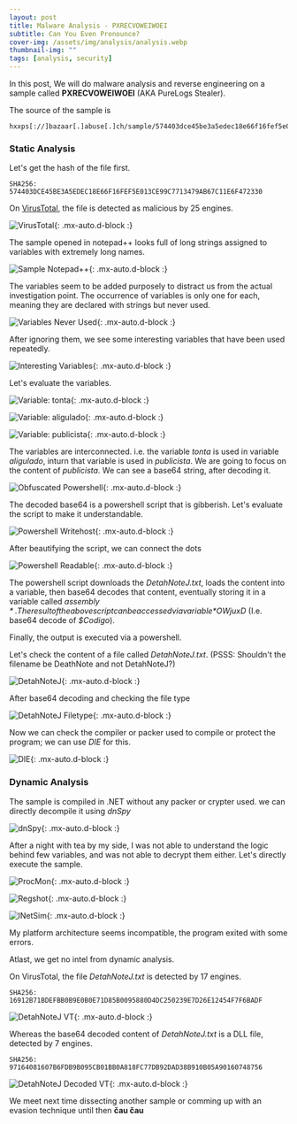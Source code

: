 ```yaml
---
layout: post
title: Malware Analysis - PXRECVOWEIWOEI
subtitle: Can You Even Pronounce?
cover-img: /assets/img/analysis/analysis.webp
thumbnail-img: ""
tags: [analysis, security]
---
```

In this post, We will do malware analysis and reverse engineering on a sample called **PXRECVOWEIWOEI** (AKA PureLogs Stealer).

The source of the sample is

~~~
hxxps[://]bazaar[.]abuse[.]ch/sample/574403dce45be3a5edec18e66f16fef5e013ce99c7713479ab67c11e6f472330/#intel
~~~

### Static Analysis

Let's get the hash of the file first.

~~~
SHA256: 574403DCE45BE3A5EDEC18E66F16FEF5E013CE99C7713479AB67C11E6F472330
~~~

On [VirusTotal](https://www.virustotal.com/gui/file/574403dce45be3a5edec18e66f16fef5e013ce99c7713479ab67c11e6f472330/detection), the file is detected as malicious by 25 engines.

![VirusTotal](../assets/img/analysis/purelog/virustotal-main.png){: .mx-auto.d-block :}

The sample opened in notepad++ looks full of long strings assigned to variables with extremely long names.

![Sample Notepad++](../assets/img/analysis/purelog/sample-notepadpp.png){: .mx-auto.d-block :}

The variables seem to be added purposely to distract us from the actual investigation point. The occurrence of variables is only one for each, meaning they are declared with strings but never used.

![Variables Never Used](../assets/img/analysis/purelog/variables-never-used.png){: .mx-auto.d-block :}

After ignoring them, we see some interesting variables that have been used repeatedly. 

![Interesting Variables](../assets/img/analysis/purelog/interesting-variables.png){: .mx-auto.d-block :}

Let's evaluate the variables.

![Variable: tonta](../assets/img/analysis/purelog/tonta.png){: .mx-auto.d-block :}

![Variable: aligulado](../assets/img/analysis/purelog/aligulado.png){: .mx-auto.d-block :}

![Variable: publicista](../assets/img/analysis/purelog/publicista.png){: .mx-auto.d-block :}

The variables are interconnected. i.e. the variable *tonta* is used in variable *aligulado*, inturn that variable is used in *publicista*.
We are going to focus on the content of *publicista*. We can see a base64 string, after decoding it.

![Obfuscated Powershell](../assets/img/analysis/purelog/obfuscated-powershell.png){: .mx-auto.d-block :}

The decoded base64 is a powershell script that is gibberish. Let's evaluate the script to make it understandable.

![Powershell Writehost](../assets/img/analysis/purelog/powershell-writehost.png){: .mx-auto.d-block :}

After beautifying the script, we can connect the dots

![Powershell Readable](../assets/img/analysis/purelog/powershell-readable.png){: .mx-auto.d-block :}

The powershell script downloads the *DetahNoteJ.txt*, loads the content into a variable, then base64 decodes that content, eventually storing it in a variable called *$assembly*. The result of the above script can be accessed via variable *$OWjuxD* (I.e. base64 decode of *$Codigo*).

Finally, the output is executed via a powershell.

Let's check the content of a file called *DetahNoteJ.txt*. (PSSS: Shouldn't the filename be DeathNote and not DetahNoteJ?)

![DetahNoteJ](../assets/img/analysis/purelog/detahnotej.png){: .mx-auto.d-block :}

After base64 decoding and checking the file type

![DetahNoteJ Filetype](../assets/img/analysis/purelog/detahnotej-filetype.png){: .mx-auto.d-block :}

Now we can check the compiler or packer used to compile or protect the program; we can use *DIE* for this.

![DIE](../assets/img/analysis/purelog/die.png){: .mx-auto.d-block :}

### Dynamic Analysis

The sample is compiled in .NET without any packer or crypter used. we can directly decompile it using *dnSpy*

![dnSpy](../assets/img/analysis/purelog/dnspy.png){: .mx-auto.d-block :}

After a night with tea by my side, I was not able to understand the logic behind few variables, and was not able to decrypt them either. Let's directly execute the sample.

![ProcMon](../assets/img/analysis/purelog/procmon.png){: .mx-auto.d-block :}

![Regshot](../assets/img/analysis/purelog/regshot.png){: .mx-auto.d-block :}

![INetSim](../assets/img/analysis/purelog/inetsim.png){: .mx-auto.d-block :}

My platform architecture seems incompatible, the program exited with some errors. 

Atlast, we get no intel from dynamic analysis.

On VirusTotal, the file *DetahNoteJ.txt* is detected by 17 engines.

~~~
SHA256: 16912B71BDEFBB0B9E0B0E71D85B0095880D4DC250239E7D26E12454F7F6BADF
~~~

![DetahNoteJ VT](../assets/img/analysis/purelog/detahnotej-vt.png){: .mx-auto.d-block :}

Whereas the base64 decoded content of *DetahNoteJ.txt* is a DLL file, detected by 7 engines.

~~~
SHA256: 97164081607B6FDB9B095CB01BB0A818FC77DB92DAD38B910B05A90160748756
~~~

![DetahNoteJ Decoded VT](../assets/img/analysis/purelog/detahnotej-decoded-vt.png){: .mx-auto.d-block :}

We meet next time dissecting another sample or comming up with an evasion technique until then **čau čau**
































